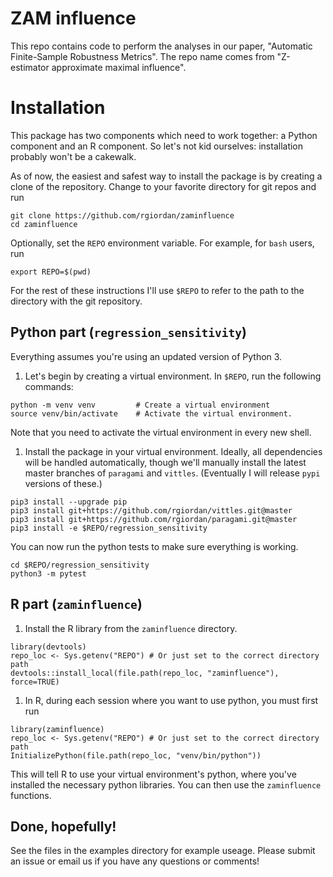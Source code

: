 # ZAM influence

This repo contains code to perform the analyses in our paper,
"Automatic Finite-Sample Robustness Metrics".
The repo name comes from "Z-estimator approximate maximal influence".

# Installation

This package has two components which need to work together: a Python component
and an R component.  So let's not kid ourselves: installation probably won't be
a cakewalk.

As of now, the easiest and safest way to install the package is by creating
a clone of the repository.  Change to your favorite directory for git
repos and run

```
git clone https://github.com/rgiordan/zaminfluence
cd zaminfluence
```

Optionally, set the `REPO` environment variable.  For example, for `bash` users,
run

```
export REPO=$(pwd)
```

For the rest of these instructions I'll use `$REPO` to refer to the path
to the directory with the git repository.

## Python part (`regression_sensitivity`)

Everything assumes you're using an updated version of Python 3.

1. Let's begin by creating a virtual environment.  In `$REPO`, run the following
commands:
```
python -m venv venv         # Create a virtual environment
source venv/bin/activate    # Activate the virtual environment.
```
Note that you need to activate the virtual environment in every new shell.

1. Install the package in your virtual environment.  Ideally, all dependencies
will be handled automatically, though we'll manually install the latest master
branches of `paragami` and `vittles`.  (Eventually I will release `pypi`
versions of these.)
```
pip3 install --upgrade pip
pip3 install git+https://github.com/rgiordan/vittles.git@master
pip3 install git+https://github.com/rgiordan/paragami.git@master
pip3 install -e $REPO/regression_sensitivity
```

You can now run the python tests to make sure everything is working.

```
cd $REPO/regression_sensitivity
python3 -m pytest
```

## R part (`zaminfluence`)

1. Install the R library from the ``zaminfluence`` directory.
```
library(devtools)
repo_loc <- Sys.getenv("REPO") # Or just set to the correct directory path
devtools::install_local(file.path(repo_loc, "zaminfluence"), force=TRUE)
```

1. In R, during each session where you want to use python, you must first run
```
library(zaminfluence)
repo_loc <- Sys.getenv("REPO") # Or just set to the correct directory path
InitializePython(file.path(repo_loc, "venv/bin/python"))
```
This will tell R to use your virtual environment's python, where you've
installed the necessary python libraries.  You can then
use the `zaminfluence` functions.

## Done, hopefully!

See the files in the examples directory for example useage.  Please
submit an issue or email us if you have any questions or comments!
